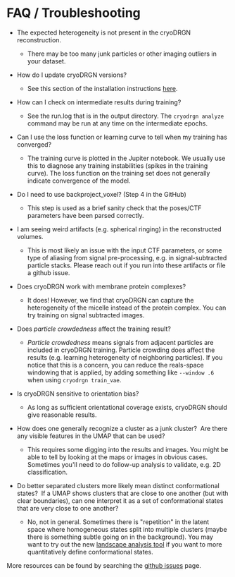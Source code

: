 # FAQ / Troubleshooting

- The expected heterogeneity is not present in the cryoDRGN reconstruction.
    - There may be too many junk particles or other imaging outliers in your dataset.
&nbsp;
- How do I update cryoDRGN versions?
    - See this section of the installation instructions
      [here](installation.md).

- How can I check on intermediate results during training?
    - See the run.log that is in the output directory. The `cryodrgn analyze` command may be run at any time on the
      intermediate epochs.

- Can I use the loss function or learning curve to tell when my training has converged?
    - The training curve is plotted in the Jupiter notebook. We usually use this to diagnose any training instabilities
      (spikes in the training curve). The loss function on the training set does not generally indicate convergence of
      the model.

- Do I need to use backproject_voxel? (Step 4 in the GitHub)
    - This step is used as a brief sanity check that the poses/CTF parameters have been parsed correctly.

- I am seeing weird artifacts (e.g. spherical ringing) in the reconstructed volumes.
    - This is most likely an issue with the input CTF parameters, or some type of aliasing from signal pre-processing,
      e.g. in signal-subtracted particle stacks. Please reach out if you run into these artifacts or file a github issue.

- Does cryoDRGN work with membrane protein complexes?
    - It does! However, we find that cryoDRGN can capture the heterogeneity of the micelle instead of the protein
      complex. You can try training on signal subtracted images.

- Does *particle crowdedness* affect the training result?
    - *Particle crowdedness* means signals from adjacent particles are included in cryoDRGN training.
      Particle crowding does affect the results (e.g. learning heterogeneity of neighboring particles).
      If you notice that this is a concern, you can reduce the reals-space windowing that is applied, by adding
      something like `--window .6` when using `cryodrgn train_vae`.

- Is cryoDRGN sensitive to orientation bias?
    - As long as sufficient orientational coverage exists, cryoDRGN should give reasonable results.

- How does one generally recognize a cluster as a junk cluster?  Are there any visible features in the UMAP that can
  be used?
    - This requires some digging into the results and images. You might be able to tell by looking at the maps or images
      in obvious cases. Sometimes you'll need to do follow-up analysis to validate, e.g. 2D classification.

- Do better separated clusters more likely mean distinct conformational states?  If a UMAP shows clusters that are
  close to one another (but with clear boundaries), can one interpret it as a set of conformational states that are very
  close to one another?
    - No, not in general. Sometimes there is "repetition" in the latent space where homogeneous states split into
      multiple clusters (maybe there is something subtle going on in the background). You may want to try out the new
      [landscape analysis tool](landscape_analysis.md)
      if you want to more quantitatively define conformational states.

More resources can be found by searching the [github issues](https://github.com/zhonge/cryodrgn/issues) page.

